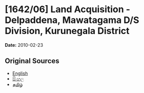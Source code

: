 # [1642/06] Land Acquisition - Delpaddena, Mawatagama D/S Division, Kurunegala District

**Date:** 2010-02-23

## Original Sources

- [English](https://documents.gov.lk/view/extra-gazettes/2010/2/1642-06_E.pdf)
- [සිංහල](https://documents.gov.lk/view/extra-gazettes/2010/2/1642-06_S.pdf)
- [தமிழ்](https://documents.gov.lk/view/extra-gazettes/2010/2/1642-06_T.pdf)
